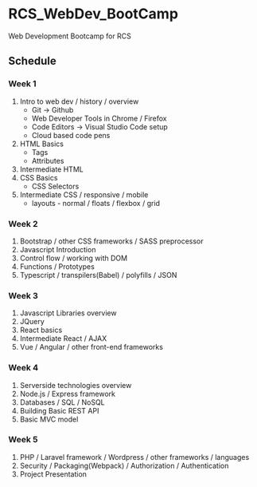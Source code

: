 # RCS_WebDev_BootCamp
Web Development Bootcamp for RCS

## Schedule

### Week 1
1. Intro to web dev / history / overview
   * Git -> Github
   * Web Developer Tools in Chrome / Firefox
   * Code Editors -> Visual Studio Code setup
   * Cloud based code pens
2. HTML Basics
   * Tags
   * Attributes
3. Intermediate HTML
4. CSS Basics
   * CSS Selectors
5. Intermediate CSS / responsive / mobile
   * layouts - normal / floats / flexbox / grid

### Week 2
1. Bootstrap / other CSS frameworks / SASS preprocessor
2. Javascript Introduction
3. Control flow / working with DOM 
4. Functions / Prototypes
5. Typescript / transpilers(Babel) / polyfills / JSON


### Week 3
1. Javascript Libraries overview
2. JQuery
3. React basics
4. Intermediate React  / AJAX
5. Vue / Angular / other front-end frameworks


### Week 4
1. Serverside technologies overview
2. Node.js / Express framework
3. Databases / SQL / NoSQL
4. Building Basic REST API
5. Basic MVC model

### Week 5
1. PHP / Laravel framework / Wordpress / other frameworks / languages
2. Security / Packaging(Webpack) / Authorization / Authentication
3. Project Presentation

